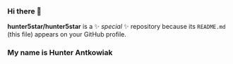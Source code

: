 ### Hi there 👋


**hunter5star/hunter5star** is a ✨ _special_ ✨ repository because its `README.md` (this file) appears on your GitHub profile.

### My name is Hunter Antkowiak


